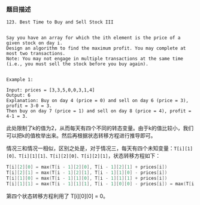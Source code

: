 ###  题目描述

```
123. Best Time to Buy and Sell Stock III


Say you have an array for which the ith element is the price of a given stock on day i.
Design an algorithm to find the maximum profit. You may complete at most two transactions.
Note: You may not engage in multiple transactions at the same time (i.e., you must sell the stock before you buy again).


Example 1:

Input: prices = [3,3,5,0,0,3,1,4]
Output: 6
Explanation: Buy on day 4 (price = 0) and sell on day 6 (price = 3), profit = 3-0 = 3.
Then buy on day 7 (price = 1) and sell on day 8 (price = 4), profit = 4-1 = 3.
```

此处限制了k的值为2，从而每天有四个不同的转态变量。由于k的值比较小，我们可以把k的值枚举出来。然后再根据状态转移方程进行推导即可。

情况三和情况一相似，区别之处是，对于情况三，每天有四个未知变量：`T[i][1][0]、T[i][1][1]、T[i][2][0]、T[i][2][1]`，状态转移方程如下：
```go
T[i][2][0] = max(T[i - 1][2][0], T[i - 1][2][1] + prices[i])
T[i][2][1] = max(T[i - 1][2][1], T[i - 1][1][0] - prices[i])
T[i][1][0] = max(T[i - 1][1][0], T[i - 1][1][1] + prices[i])
T[i][1][1] = max(T[i - 1][1][1], T[i - 1][0][0] - prices[i]) = max(T[i - 1][1][1], -prices[i])
```
第四个状态转移方程利用了 T[i][0][0] = 0。
